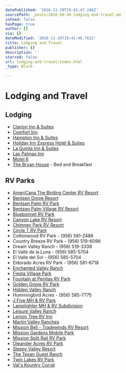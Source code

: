 ```yaml
---
datePublished: '2016-11-29T19:41:47.246Z'
sourcePath: _posts/2016-09-30-lodging-and-travel.md
inFeed: false
hasPage: true
author: []
via: {}
dateModified: '2016-11-29T19:41:46.761Z'
title: Lodging and Travel
publisher: {}
description: ''
starred: false
url: lodging-and-travel/index.html
_type: Blurb

---
```

# Lodging and Travel

## Lodging

* [Clarion Inn & Suites][0]
* [Comfort Inn][1]
* [Hampton Inn & Suites][2]
* [Holiday Inn Express Hotel & Suites][3]
* [La Quinta Inn & Suites][4]
* [Las Palmas Inn][5]
* [Motel 6][6]
* [The Bryan House][7] - Bed and Breakfast

## RV Parks

* [AmeriCana The Birding Center RV Resort][8]
* [Bentsen Grove Resort][9]
* [Bentsen Palm RV Park][10]
* [Bentsen Palm Village RV Resort][11]
* [Bluebonnet RV Park][12]
* [Canyon Lake RV Resort][13]
* [Chimney Park RV Resort][14]
* [Circle T RV Park][15]
* Cottonwood RV Park - (956) 581-2486
* Country Breeze RV Park - (956) 519-6099
* Dream Valley Ranch - (956) 519-3339
* El Valle de la Luna - (956) 585-5704
* El Valle del Sol - (956) 585-5704
* Eldorado Acres RV Park - (956) 581-6718
* [Enchanted Valley Ranch][16]
* [Fiesta Village Park][17]
* [Fountain at Penitas RV Park][18]
* [Golden Grove RV Park][19]
* [Hidden Valley Ranch][20]
* Hummingbird Acres - (956) 585-7775
* [J Five MH & RV Park][21]
* [Lamplighter MH & RV Subdivision][22]
* [Leisure Valley Ranch][23]
* [Lemon Tree RV Inn][24]
* [Martin Valley Ranches][25]
* [Mission Bell - Tradewinds RV Resort][26]
* [Mission Gardens Mobile Park][27]
* [Mission Split Rail RV Park][28]
* [Oleander Acres RV Park][29]
* [Sleepy Valley Resort][30]
* [The Texan Guest Ranch][31]
* [Twin Lakes RV Park][32]
* [Val's Kountry Corral][33]

[0]: https://www.choicehotels.com/texas/mission/clarion-hotels/txh99 "Clarion Inn & Suites"
[1]: https://www.choicehotels.com/texas/mission/comfort-inn-hotels/tx472 "Comfort Inn"
[2]: http://hamptoninn3.hilton.com/en/hotels/texas/hampton-inn-and-suites-mission-MFEMSHX/index.html "Hampton Inn & Suites"
[3]: https://www.ihg.com/holidayinnexpress/hotels/us/en/mission/isrtx/hoteldetail "Holiday Inn Express Hotel & Suites"
[4]: http://www.laquintamissionatwestmcallen.com/ "La Quinta Inn & Suites"
[5]: http://www.laspalmasinnmission.com/ "Las Palmas Inn"
[6]: https://www.motel6.com/en/motels.tx.mission.4306.html "Motel 6"
[7]: http://www.thebryanhouse.com/
[8]: http://www.americanarvresort.com/ "AmeriCana RV Resort"
[9]: http://www.bentsengroveresort.com/ "Bentsen Grove Resort"
[10]: http://bentsenpalmrvpark.com/ "Bentsen Palm RV Park"
[11]: http://www.bentsenpalm.com/active-adult/rv-resort/ "Bentsen Palm Village RV Resort"
[12]: http://bluebonnetrvpark.com/ "Bluebonnet RV Resort"
[13]: http://canyonlakervresort.com/ "Canyon Lake RV Resort"
[14]: http://chimneyparkresort.com/ "Chimney Park RV Resort"
[15]: http://circletrvpark.net/ "Circle T RV Park"
[16]: http://www.evrmission.com/ "Enchanted Valley Ranch"
[17]: http://www.fiestavillagetx.com/ "Fiesta Village Park"
[18]: https://www.facebook.com/pages/The-Fountain-At-Penitas-RV-Resort/207994419226452 "The Fountain at Penitas RV Resort - Facebook"
[19]: http://www.goldengrovervpark.com/ "Golden Grove RV Park"
[20]: http://hvrpoa.com/ "Hidden Valley Ranch"
[21]: http://j5rvparktexas.com/ "J Five RV Park"
[22]: http://www.lamplighterrvresort.com/ "Lamplighter RV Resort"
[23]: http://leisurevalleyranch.info/ "Leisure Valley Ranch"
[24]: http://www.lemontreervinn.com/ "Lemon Tree RV Inn"
[25]: http://www.martinvalley.com/ "Martin Valley Ranch"
[26]: http://www.missionbellrvresort.com/ "Mission Bell Resort"
[27]: https://www.facebook.com/pages/Mission-Gardens-Resort/118452261500585 "Mission Gardens Resort - Facebook"
[28]: http://www.splitrailrvpark.com/ "Split Rail RV Park"
[29]: http://www.oleanderacres.com/ "Oleander Acres"
[30]: http://sleepyvalleyresort.com/ "Sleepy Valley Resort"
[31]: http://texanguestranch.com/Home "The Texan Guest Ranch"
[32]: http://www.mytwinlakes.net/ "Twin Lakes RV Park"
[33]: http://www.valskountrycorral.com/ "Val's Kountry Corral RV Park"
